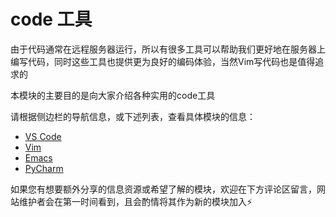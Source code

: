 # code 工具

由于代码通常在远程服务器运行，所以有很多工具可以帮助我们更好地在服务器上编写代码，同时这些工具也提供更为良好的编码体验，当然Vim写代码也是值得追求的

本模块的主要目的是向大家介绍各种实用的code工具

请根据侧边栏的导航信息，或下述列表，查看具体模块的信息：

- [VS Code](/experiment/code_tools/VSCode)
- [Vim](/experiment/code_tools/Vim)
- [Emacs](/experiment/code_tools/Emacs)
- [PyCharm](/experiment/code_tools/PyCharm)

如果您有想要额外分享的信息资源或希望了解的模块，欢迎在下方评论区留言，网站维护者会在第一时间看到，且会酌情将其作为新的模块加入⚡️